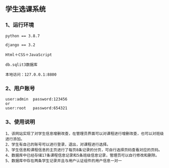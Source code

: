 ## 学生选课系统

### 1、运行环境

```
python == 3.8.7

django == 3.2

Html＋CSS＋JavaScript

db.sqlit3数据库

本地访问：127.0.0.1:8800
```

### 2、用户账号

```
user:admin	password:123456
or
user:root	password:654321
```

### 3、使用说明

```
1、该网站实现了对学生信息增删改查，在管理员界面可以对课程进行增删改查，也可以对班级进行添加。
2、学生有自己的账号可以进行登录，退出，对课程进行选择。
3、学生信息和课程信息的主页进行了每页8条记录的分页，可自行选择页码查看对应的页码。
4、数据库中已经存储17条课程信息记录和5条班级信息记录，管理员可以自行修改和删除。
5、数据库中存在两条学生记录并且与用户认证组件的用户信息一对一
```
